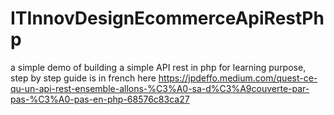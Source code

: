 # ITInnovDesignEcommerceApiRestPhp
a simple demo of building a simple API rest in php for learning purpose, step by step guide is in french here https://jpdeffo.medium.com/quest-ce-qu-un-api-rest-ensemble-allons-%C3%A0-sa-d%C3%A9couverte-par-pas-%C3%A0-pas-en-php-68576c83ca27
